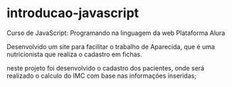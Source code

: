 # introducao-javascript
 Curso de JavaScript: Programando na linguagem da web
 Plataforma Alura

Desenvolvido um site para facilitar o trabalho de Aparecida, que é uma nutricionista que realiza o cadastro em fichas. 

neste projeto foi desenvolvido o cadastro dos pacientes, onde será realizado o calculo do IMC com base nas informações inseridas;
  
